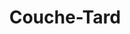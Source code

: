 ---
title: "Couche-Tard"
url: /saint-lazare/couche-tard-route-de-la-cite-des-jeunes/
shop: convenience
---